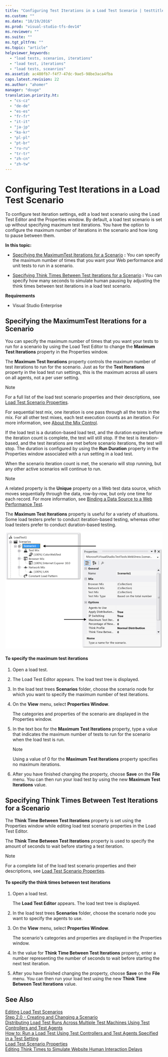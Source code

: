 ```yaml
---
title: "Configuring Test Iterations in a Load Test Scenario | testtitle"
ms.custom: ""
ms.date: "10/19/2016"
ms.prod: "visual-studio-tfs-dev14"
ms.reviewer: ""
ms.suite: ""
ms.tgt_pltfrm: ""
ms.topic: "article"
helpviewer_keywords: 
  - "load tests, scenarios, iterations"
  - "load test, iterations"
  - "load tests, sceanrios"
ms.assetid: ac480fb7-f4f7-47dc-9ae5-98be3aca4fba
caps.latest.revision: 22
ms.author: "ahomer"
manager: "douge"
translation.priority.ht: 
  - "cs-cz"
  - "de-de"
  - "es-es"
  - "fr-fr"
  - "it-it"
  - "ja-jp"
  - "ko-kr"
  - "pl-pl"
  - "pt-br"
  - "ru-ru"
  - "tr-tr"
  - "zh-cn"
  - "zh-tw"
---
```

# Configuring Test Iterations in a Load Test Scenario
To configure test iteration settings, edit a load test scenario using the Load Test Editor and the Properties window. By default, a load test scenario is set up without specifying maximum test iterations. You have the option to configure the maximum number of iterations in the scenario and how long to pause between them.  
  
 **In this topic:**  
  
-   [Specifying the MaximumTest Iterations for a Scenario](../test/configuring-test-iterations-in-a-load-test-scenario.md#ConfiguringTestIterationsHowToMaxIterationSetting) **:** You can specify the maximum number of times that you want your Web performance and unit tests to run in a scenario.  
  
-   [Specifying Think Times Between Test Iterations for a Scenario](../test/configuring-test-iterations-in-a-load-test-scenario.md#ConfiguringTestIterationsHowToMaxIterationThinkTime) **:** You can specify how many seconds to simulate human pausing by adjusting the think times between test iterations in a load test scenario.  
  
 **Requirements**  
  
-   Visual Studio Enterprise  
  
##  <a name="ConfiguringTestIterationsHowToMaxIterationSetting"></a> Specifying the MaximumTest Iterations for a Scenario  
 You can specify the maximum number of times that you want your tests to run for a scenario by using the Load Test Editor to change the **Maximum Test Iterations** property in the Properties window.  
  
 The **Maximum Test Iterations** property controls the maximum number of test iterations to run for the scenario. Just as for the **Test Iterations** property in the load test run settings, this is the maximum across all users on all agents, not a per user setting.  
  
> [!NOTE]
>  For a full list of the load test scenario properties and their descriptions, see [Load Test Scenario Properties](../test/load-test-scenario-properties.md).  
  
 For sequential test mix, one iteration is one pass through all the tests in the mix. For all other test mixes, each test execution counts as an iteration. For more information, see [About the Mix Control](../test/303e1d70-5d98-424a-b51e-e0898e16d3f8.md#EditingTestMixAboutMixControl).  
  
 If the load test is a duration-based load test, and the duration expires before the iteration count is complete, the test will still stop. If the test is iteration-based, and the test iterations are met before scenario iterations, the test will stop. The duration is configured by using the **Run Duration** property in the Properties window associated with a run setting in a load test.  
  
 When the scenario iteration count is met, the scenario will stop running, but any other active scenarios will continue to run.  
  
> [!NOTE]
>  A related property is the **Unique** property on a Web test data source, which moves sequentially through the data, row-by-row, but only one time for each record. For more information, see [Binding a Data Source to a Web Performance Test](../test_notintoc/binding-a-data-source-to-a-web-performance-test.md).  
  
 The **Maximum Test Iterations** property is useful for a variety of situations. Some load testers prefer to conduct iteration-based testing, whereas other load testers prefer to conduct duration-based testing.  
  
 ![Specifying test iterations in a scenario](../test/media/loadtest_prop.png "LoadTest_Prop")  
  
#### To specify the maximum test iterations  
  
1.  Open a load test.  
  
2.  The Load Test Editor appears. The load test tree is displayed.  
  
3.  In the load test trees **Scenarios** folder, choose the scenario node for which you want to specify the maximum number of test iterations.  
  
4.  On the **View** menu, select **Properties Window**.  
  
     The categories and properties of the scenario are displayed in the Properties window.  
  
5.  In the text box for the **Maximum Test Iterations** property, type a value that indicates the maximum number of tests to run for the scenario when the load test is run.  
  
    > [!NOTE]
    >  Using a value of 0 for the **Maximum Test Iterations** property specifies no maximum iterations.  
  
6.  After you have finished changing the property, choose **Save** on the **File** menu. You can then run your load test by using the new **Maximum Test Iterations** value.  
  
##  <a name="ConfiguringTestIterationsHowToMaxIterationThinkTime"></a> Specifying Think Times Between Test Iterations for a Scenario  
 The **Think Time Between Test Iterations** property is set using the Properties window while editing load test scenario properties in the Load Test Editor.  
  
 The **Think Time Between Test Iterations** property is used to specify the amount of seconds to wait before starting a test iteration.  
  
> [!NOTE]
>  For a complete list of the load test scenario properties and their descriptions, see [Load Test Scenario Properties](../test/load-test-scenario-properties.md).  
  
#### To specify the think times between test iterations  
  
1.  Open a load test.  
  
     The **Load Test Editor** appears. The load test tree is displayed.  
  
2.  In the load test trees **Scenarios** folder, choose the scenario node you want to specify the agents to use.  
  
3.  On the **View** menu, select **Properties Window**.  
  
     The scenario's categories and properties are displayed in the Properties window.  
  
4.  In the value for **Think Time Between Test Iterations** property, enter a number representing the number of seconds to wait before starting the next test iteration.  
  
5.  After you have finished changing the property, choose **Save** on the **File** menu. You can then run your load test using the new **Think Time Between Test Iterations** value.  
  
## See Also  
 [Editing Load Test Scenarios](../test/editing-load-test-scenarios-using-the-load-test-editor.md)   
 [Step 2.0 - Creating and Changing a Scenario](../test_notintoc/creating-load-tests.md#CreatingLoadTestsUsingWizardStep2)   
 [Distributing Load Test Runs Across Multiple Test Machines Using Test Controllers and Test Agents](../test/6e67a587-8aad-48cc-a8c0-6d4b399f3731.md)   
 [How to: Run a Load Test Using Test Controllers and Test Agents Specified in a Test Setting](../test_notintoc/e08eb231-55b7-4d9c-9be5-4fe1051a12b7.md)   
 [Load Test Scenario Properties](../test/load-test-scenario-properties.md)   
 [Editing Think Times to Simulate Website Human Interaction Delays](../test/8e03bee5-ab7b-4b40-9497-9dbe91ccb90e.md)